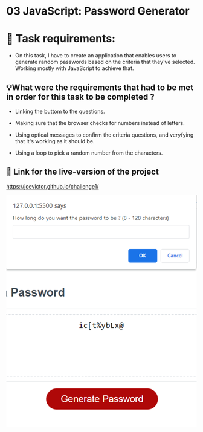 # 03 JavaScript: Password Generator

# 📖 Task requirements:

* On this task, I have to create an application that enables users to
generate random passwords based on the criteria that they've selected.
Working mostly with JavaScript to achieve that. 


## 💡What were the requirements that had to be met in order for this task to be completed ? 

* Linking the buttom to the questions. 

* Making sure that the browser checks for numbers instead of letters.

* Using optical messages to confirm the criteria questions, and veryfying 
that it's working as it should be.

* Using a loop to pick a random number from the characters.


## 📝 Link for the live-version of the project
 
https://joevictor.github.io/challenge1/

![Project screenshot of the website](./Assets//Screenshot_20230114_072433.png)



